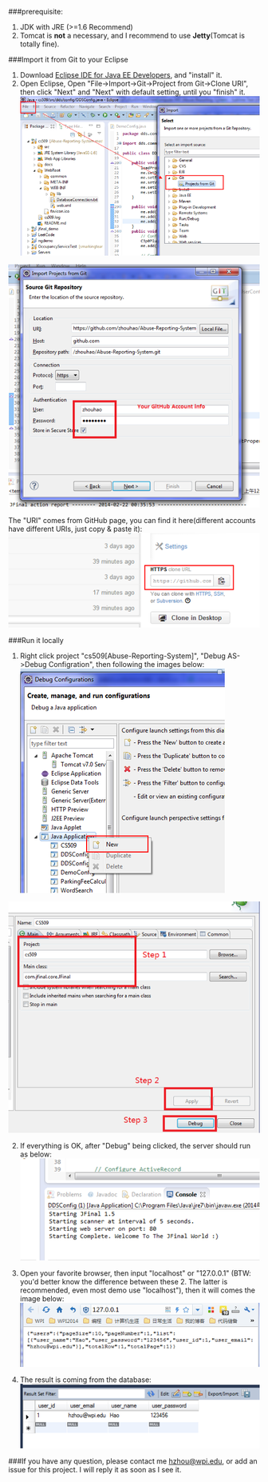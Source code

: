 ###prerequisite:
1. JDK with JRE (>=1.6 Recommend)    
2. Tomcat is **not** a necessary, and I recommend to use **Jetty**(Tomcat is totally fine).     

###Import it from Git to your Eclipse
1. Download [Eclipse IDE for Java EE Developers](https://www.eclipse.org/downloads/), and "install" it.   
2. Open Eclipse, Open "File->Import->Git->Project from Git->Clone URI", then click "Next" and "Next" with default setting, until you "finish" it.    
![Step 1](images/importStep1.png)    

![Step 2](images/importStep2.png)

The "URI" comes from GitHub page, you can find it here(different accounts have different URIs, just copy & paste it):   
![URI](images/gitUrl.png)

###Run it locally
1. Right click project "cs509[Abuse-Reporting-System]", "Debug AS->Debug Configration", then following the images below:    
![Step 1](images/runStep1.png)    

![Step 2](images/runStep2.png)

2. If everything is OK, after "Debug" being clicked, the server should run as below:   
![Run in Eclipse](images/runScreenShot1.png)     
3. Open your favorite browser, then input "localhost" or "127.0.0.1" (BTW: you'd better know the difference between these 2. The latter is recommended, even most demo use "localhost"), then it will comes the image below:     
![Result](images/result.png)      

4. The result is coming from the database:     
![Database](images/database.png)    

###If you have any question, please contact me hzhou@wpi.edu, or add an issue for this project. I will reply it as soon as I see it.   

